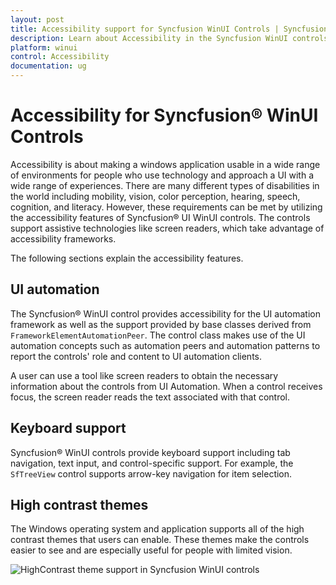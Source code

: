```yaml
---
layout: post
title: Accessibility support for Syncfusion WinUI Controls | Syncfusion
description: Learn about Accessibility in the Syncfusion WinUI controls, including UI automation, Keyboard, and HighContrast theme support.
platform: winui
control: Accessibility
documentation: ug
---
```


# Accessibility for Syncfusion&reg; WinUI Controls

Accessibility is about making a windows application usable in a wide range of environments for people who use technology and approach a UI with a wide range of experiences. There are many different types of disabilities in the world including mobility, vision, color perception, hearing, speech, cognition, and literacy. However, these requirements can be met by utilizing the accessibility features of Syncfusion&reg; UI WinUI controls. The controls support assistive technologies like screen readers, which take advantage of accessibility frameworks.

The following sections explain the accessibility features.

## UI automation

The Syncfusion&reg; WinUI control provides accessibility for the UI automation framework as well as the support provided by base classes derived from `FrameworkElementAutomationPeer`. The control class makes use of the UI automation concepts such as automation peers and automation patterns to report the controls' role and content to UI automation clients.

A user can use a tool like screen readers to obtain the necessary information about the controls from UI Automation. When a control receives focus, the screen reader reads the text associated with that control. 

## Keyboard support

Syncfusion&reg; WinUI controls provide keyboard support including tab navigation, text input, and control-specific support. For example, the `SfTreeView` control supports arrow-key navigation for item selection.

## High contrast themes

The Windows operating system and application supports all of the high contrast themes that users can enable. These themes make the controls easier to see and are especially useful for people with limited vision.

![HighContrast theme support in Syncfusion WinUI controls](Common-images/winui-highcontrast-controls.png)






